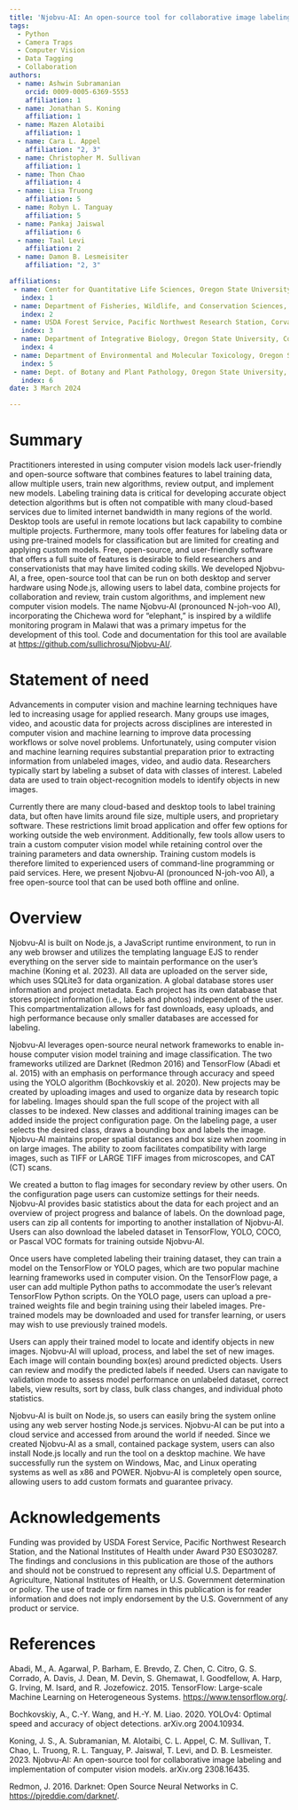 ```yaml
---
title: 'Njobvu-AI: An open-source tool for collaborative image labeling and implementation of computer vision models'
tags:
  - Python
  - Camera Traps
  - Computer Vision
  - Data Tagging
  - Collaboration
authors:
  - name: Ashwin Subramanian
    orcid: 0009-0005-6369-5553
    affiliation: 1 
  - name: Jonathan S. Koning
    affiliation: 1
  - name: Mazen Alotaibi
    affiliation: 1
  - name: Cara L. Appel
    affiliation: "2, 3"
  - name: Christopher M. Sullivan
    affiliation: 1
  - name: Thon Chao
    affiliation: 4
  - name: Lisa Truong
    affiliation: 5
  - name: Robyn L. Tanguay
    affiliation: 5
  - name: Pankaj Jaiswal
    affiliation: 6
  - name: Taal Levi
    affiliation: 2
  - name: Damon B. Lesmeisiter
    affiliation: "2, 3"

affiliations:
 - name: Center for Quantitative Life Sciences, Oregon State University, Corvallis, Oregon, USA
   index: 1
 - name: Department of Fisheries, Wildlife, and Conservation Sciences, Oregon State University, Corvallis Oregon, USA
   index: 2
 - name: USDA Forest Service, Pacific Northwest Research Station, Corvallis Oregon, USA
   index: 3
 - name: Department of Integrative Biology, Oregon State University, Corvallis, Oregon, USA
   index: 4
 - name: Department of Environmental and Molecular Toxicology, Oregon State University, Corvallis, Oregon, USA
   index: 5
 - name: Dept. of Botany and Plant Pathology, Oregon State University, Corvallis, Oregon, USA
   index: 6
date: 3 March 2024

---
```


# Summary

Practitioners interested in using computer vision models lack user-friendly and open-source software that combines features to label training data, allow multiple users, train new algorithms, review output, and implement new models. Labeling training data is critical for developing accurate object detection algorithms but is often not compatible with many cloud-based services due to limited internet bandwidth in many regions of the world. Desktop tools are useful in remote locations but lack capability to combine multiple projects. Furthermore, many tools offer features for labeling data or using pre-trained models for classification but are limited for creating and applying custom models. Free, open-source, and user-friendly software that offers a full suite of features is desirable to field researchers and conservationists that may have limited coding skills. We developed Njobvu-AI, a free, open-source tool that can be run on both desktop and server hardware using Node.js, allowing users to label data, combine projects for collaboration and review, train custom algorithms, and implement new computer vision models. The name Njobvu-AI (pronounced N-joh-voo AI), incorporating the Chichewa word for “elephant,” is inspired by a wildlife monitoring program in Malawi that was a primary impetus for the development of this tool. Code and documentation for this tool are available at https://github.com/sullichrosu/Njobvu-AI/.

# Statement of need

Advancements in computer vision and machine learning techniques have led to increasing usage for applied research. Many groups use images, video, and acoustic data for projects across disciplines are interested in computer vision and machine learning to improve data processing workflows or solve novel problems. Unfortunately, using computer vision and machine learning requires substantial preparation prior to extracting information from unlabeled images, video, and audio data. Researchers typically start by labeling a subset of data with classes of interest. Labeled data are used to train object-recognition models to identify objects in new images.

Currently there are many cloud-based and desktop tools to label training data, but often have limits around file size, multiple users, and proprietary software. These restrictions limit broad application and offer few options for working outside the web environment. Additionally, few tools allow users to train a custom computer vision model while retaining control over the training parameters and data ownership. Training custom models is therefore limited to experienced users of command-line programming or paid services. Here, we present Njobvu-AI (pronounced N-joh-voo AI), a free open-source tool that can be used both offline and online.

# Overview

Njobvu-AI is built on Node.js, a JavaScript runtime environment, to run in any web browser and utilizes the templating language EJS to render everything on the server side to maintain performance on the user’s machine (Koning et al. 2023). All data are uploaded on the server side, which uses SQLite3 for data organization. A global database stores user information and project metadata. Each project has its own database that stores project information (i.e., labels and photos) independent of the user. This compartmentalization allows for fast downloads, easy uploads, and high performance because only smaller databases are accessed for labeling.

Njobvu-AI leverages open-source neural network frameworks to enable in-house computer vision model training and image classification. The two frameworks utilized are Darknet (Redmon 2016) and TensorFlow (Abadi et al. 2015) with an emphasis on performance through accuracy and speed using the YOLO algorithm (Bochkovskiy et al. 2020). New projects may be created by uploading images and used to organize data by research topic for labeling. Images should span the full scope of the project with all classes to be indexed. New classes and additional training images can be added inside the project configuration page. On the labeling page, a user selects the desired class, draws a bounding box and labels the image. Njobvu-AI maintains proper spatial distances and box size when zooming in on large images. The ability to zoom facilitates compatibility with large images, such as TIFF or LARGE TIFF images from microscopes, and CAT (CT) scans.

We created a button to flag images for secondary review by other users. On the configuration page users can customize settings for their needs. Njobvu-AI provides basic statistics about the data for each project and an overview of project progress and balance of labels. On the download page, users can zip all contents for importing to another installation of Njobvu-AI. Users can also download the labeled dataset in TensorFlow, YOLO, COCO, or Pascal VOC formats for training outside Njobvu-AI.

Once users have completed labeling their training dataset, they can train a model on the TensorFlow or YOLO pages, which are two popular machine learning frameworks used in computer vision. On the TensorFlow page, a user can add multiple Python paths to accommodate the user’s relevant TensorFlow Python scripts. On the YOLO page, users can upload a pre-trained weights file and begin training using their labeled images. Pre-trained models may be downloaded and used for transfer learning, or users may wish to use previously trained models.

Users can apply their trained model to locate and identify objects in new images. Njobvu-AI will upload, process, and label the set of new images. Each image will contain bounding box(es) around predicted objects. Users can review and modify the predicted labels if needed. Users can navigate to validation mode to assess model performance on unlabeled dataset, correct labels, view results, sort by class, bulk class changes, and individual photo statistics.

Njobvu-AI is built on Node.js, so users can easily bring the system online using any web server hosting Node.js services. Njobvu-AI can be put into a cloud service and accessed from around the world if needed. Since we created Njobvu-AI as a small, contained package system, users can also install Node.js locally and run the tool on a desktop machine. We have successfully run the system on Windows, Mac, and Linux operating systems as well as x86 and POWER. Njobvu-AI is completely open source, allowing users to add custom formats and guarantee privacy.

# Acknowledgements

Funding was provided by USDA Forest Service, Pacific Northwest Research Station, and the National Institutes of Health under Award P30 ES030287. The findings and conclusions in this publication are those of the authors and should not be construed to represent any official U.S. Department of Agriculture, National Institutes of Health, or U.S. Government determination or policy. The use of trade or firm names in this publication is for reader information and does not imply endorsement by the U.S. Government of any product or service.

# References

Abadi, M., A. Agarwal, P. Barham, E. Brevdo, Z. Chen, C. Citro, G. S. Corrado, A. Davis, J. Dean, M. Devin, S. Ghemawat, I. Goodfellow, A. Harp, G. Irving, M. Isard, and R. Jozefowicz. 2015. TensorFlow: Large-scale Machine Learning on Heterogeneous Systems. https://www.tensorflow.org/.

Bochkovskiy, A., C.-Y. Wang, and H.-Y. M. Liao. 2020. YOLOv4: Optimal speed and accuracy of object detections. arXiv.org 2004.10934.

Koning, J. S., A. Subramanian, M. Alotaibi, C. L. Appel, C. M. Sullivan, T. Chao, L. Truong, R. L. Tanguay, P. Jaiswal, T. Levi, and D. B. Lesmeister. 2023. Njobvu-AI: An open-source tool for collaborative image labeling and implementation of computer vision models. arXiv.org 2308.16435.

Redmon, J. 2016. Darknet: Open Source Neural Networks in C. https://pjreddie.com/darknet/.